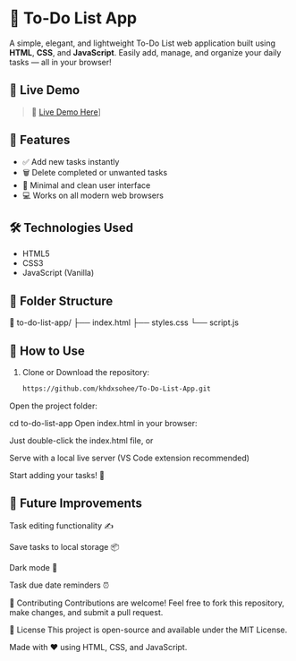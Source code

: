 # 📝 To-Do List App

A simple, elegant, and lightweight To-Do List web application built using **HTML**, **CSS**, and **JavaScript**. Easily add, manage, and organize your daily tasks — all in your browser!

## 🚀 Live Demo

> 🔗 [Live Demo Here](https://khalid-randhawa.web.app/To-Do-List-App/index.html)]

## 🌟 Features

- ✅ Add new tasks instantly
- 🗑️ Delete completed or unwanted tasks
- 🎯 Minimal and clean user interface
- 💻 Works on all modern web browsers

## 🛠️ Technologies Used

- HTML5
- CSS3
- JavaScript (Vanilla)

## 📂 Folder Structure

📁 to-do-list-app/
├── index.html
├── styles.css
└── script.js

## 🔧 How to Use

1. Clone or Download the repository:
   ```bash
   https://github.com/khdxsohee/To-Do-List-App.git
Open the project folder:

cd to-do-list-app
Open index.html in your browser:

Just double-click the index.html file, or

Serve with a local live server (VS Code extension recommended)

Start adding your tasks! 🎉

## 🌟 Future Improvements
Task editing functionality ✍️

Save tasks to local storage 📦

Dark mode 🌙

Task due date reminders ⏰


🤝 Contributing
Contributions are welcome! Feel free to fork this repository, make changes, and submit a pull request.

📄 License
This project is open-source and available under the MIT License.

Made with ❤️ using HTML, CSS, and JavaScript.
